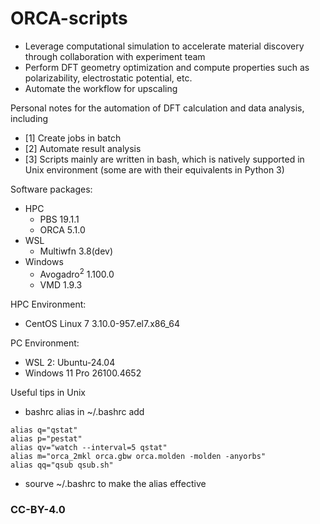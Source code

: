 # ORCA-scripts
- Leverage computational simulation to accelerate material discovery through collaboration with experiment team
- Perform DFT geometry optimization and compute properties such as polarizability, electrostatic potential, etc.
- Automate the workflow for upscaling
  
Personal notes for the automation of DFT calculation and data analysis, including
- [1] Create jobs in batch
- [2] Automate result analysis
- [3] Scripts mainly are written in bash, which is natively supported in Unix environment (some are with their equivalents in Python 3) 

Software packages:
- HPC
  - PBS 19.1.1
  - ORCA 5.1.0
- WSL
  - Multiwfn 3.8(dev) 
- Windows
  - Avogadro<sup>2</sup> 1.100.0
  - VMD 1.9.3

HPC Environment:
- CentOS Linux 7 3.10.0-957.el7.x86_64

PC Environment:
- WSL 2: Ubuntu-24.04
- Windows 11 Pro 26100.4652

Useful tips in Unix 
- bashrc alias
in ~/.bashrc add
```
alias q="qstat"
alias p="pestat"
alias qv="watch --interval=5 qstat"
alias m="orca_2mkl orca.gbw orca.molden -molden -anyorbs"
alias qq="qsub qsub.sh"
```
- sourve ~/.bashrc to make the alias effective
  
### CC-BY-4.0

